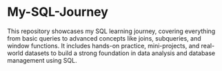 # My-SQL-Journey
This repository showcases my SQL learning journey, covering everything from basic queries to advanced concepts like joins, subqueries, and window functions. It includes hands-on practice, mini-projects, and real-world datasets to build a strong foundation in data analysis and database management using SQL.
